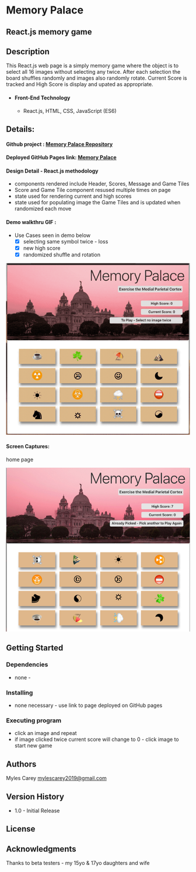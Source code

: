 # Memory Palace 

## React.js memory game

## Description

This React.js web page is a simply memory game where the object is to select all 16 images without selecting any twice.  After each selection the board shuffles randomly and images also randomly rotate.   Current Score is tracked and High Score is display and upated as appropriate.

- #### Front-End Technology

  - React.js, HTML, CSS, JavaScript (ES6)


## Details:

#### Github project :    <a href="https://github.com/mylescarey2019/MemoryPalace">Memory Palace Repository</a>

#### Deployed GitHub Pages link:  <a href="https://mylescarey2019.github.io/MemoryPalace/">Memory Palace</a>

#### Design Detail - React.js methodology

- components rendered include Header, Scores, Message and Game Tiles
- Score and Game Tile component resused multiple times on page
- state used for rendering current and high scores
- state used for populating image the Game Tiles and is updated when randomized each move

#### Demo walkthru GIF : 

- Use Cases seen in demo below
  - [x] selecting same symbol twice - loss
  - [x] new high score
  - [x] randomized shuffle and rotation

![dorm-demo](./public/demo.gif)



#### Screen Captures:

home page

![home-page-img](./public/main-page-img.png)




## Getting Started

### Dependencies

- none - 

### Installing

- none necessary - use link to page deployed on GitHub pages

### Executing program

- click an image and repeat
- if image clicked twice current score will change to 0 - click image to start new game

## Authors

Myles Carey 
mylescarey2019@gmail.com 

## Version History

- 1.0 - Initial Release

## License

## Acknowledgments

Thanks to beta testers - my 15yo & 17yo daughters and wife 


